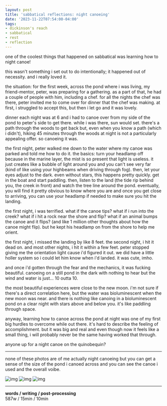 ```yaml
---
layout: post
title: 'sabbatical reflections: night canoeing'
date: '2023-11-22T07:54:00-04:00'
tags:
- dickinson's reach
- sabbatical
- rest
- reflection
--- 
```


one of the coolest things that happened on sabbatical was learning how to night canoe!

this wasn't something i set out to do intentionally; it happened out of necessity. and i really loved it. 

the situation: for the first week, across the pond where i was living, my friend-mentor, peter, was preparing for a gathering. as a part of that, he had a couple of people with him, including a chef. for all the nights the chef was there, peter invited me to come over for dinner that the chef was making. at first, i struggled to accept this, but then i let go and it was lovely. 

dinner each night was at 6 and i had to canoe over from my side of the pond to peter's side to get there. while i was there, sun would set. there's a path through the woods to get back but, even when you know a path (which i didn't), hiking 45 minutes through the woods at night is not a particularly appealing offer. so canoeing it was. 

the first night, peter walked me down to the water where my canoe was parked and told me how to do it. the basics: turn your headlamp off because in the marine layer, the mist is so present that light is useless. it just creates like a bubble of light around you and you can't see very far (kind of like using your highbeams when driving through fog). then, let your eyes adjust to the dark. even without stars, this happens pretty quickly. get in the boat and start paddling. then, listen to the land (the tide rip behind you, the creek in front) and watch the tree line around the pond. eventually, you will find it pretty obvious to know where you are and once you get close to arriving, you can use your headlamp if needed to make sure you hit the landing. 

the first night, i was terrified. what if the canoe tips? what if i run into the creek? what if i hit a rock near the shore and flip? what if an animal bumps the canoe and it flips? (and like 1 million other thoughts about how the canoe might flip). but he kept his headlamp on from the shore to help me orient. 

the first night, i missed the landing by like 8 feet. the second night, i hit it dead on. and most other nights, i hit it within a few feet. peter stopped giving me the orientation light cause i'd figured it out. we did have a little holler system so i could let him know when i'd landed. it was cute, imho. 

and once i'd gotten through the fear and the mechanics, it was fucking beautiful. canoeing on a still pond in the dark with nothing to hear but the wind and water is just... 10 outta 10. 

the most beautiful experiences were close to the new moon. i'm not sure if there's a direct correlation here, but the water was bioluminescent when the new moon was near. and there is nothing like canoing in a bioluminescent pond on a clear night with stars above and below you. it's like paddling through space. 

anyway, learning how to canoe across the pond at night was one of my first big hurdles to overcome while out there. it's hard to describe the feeling of accomplishment. but it was big and real and even though now it feels like a small thing, i will probably never be the same having worked that through. 

anyone up for a night canoe on the quinobequin? 

---

none of these photos are of me actually night canoeing but you can get a sense of the size of the pond i canoed across and you can see the canoe i used and the overall voibe. 

![img](https://i.imgur.com/oIsWgl8.jpg)
![img](https://i.imgur.com/GkUCnEV.jpg)
![img](https://i.imgur.com/WfwE8rS.jpg)

---


<!-- hyperlink bank -->


<!-- &#042; = asterisk -->
<!-- &#039; = single quote '-->

**words / writing / post-processing**  
587w / 15min / 10min